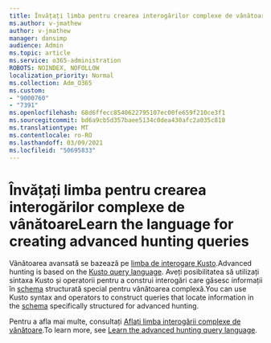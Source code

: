 ```yaml
---
title: Învățați limba pentru crearea interogărilor complexe de vânătoare
ms.author: v-jmathew
author: v-jmathew
manager: dansimp
audience: Admin
ms.topic: article
ms.service: o365-administration
ROBOTS: NOINDEX, NOFOLLOW
localization_priority: Normal
ms.collection: Adm_O365
ms.custom:
- "9000760"
- "7391"
ms.openlocfilehash: 68d6ffecc8540622795107ec00fe659f210ce3f1
ms.sourcegitcommit: bd6a9cb5d357baee5134c0dea430afc2a035c810
ms.translationtype: MT
ms.contentlocale: ro-RO
ms.lasthandoff: 03/09/2021
ms.locfileid: "50695833"
---
```

# <a name="learn-the-language-for-creating-advanced-hunting-queries"></a><span data-ttu-id="39e47-102">Învățați limba pentru crearea interogărilor complexe de vânătoare</span><span class="sxs-lookup"><span data-stu-id="39e47-102">Learn the language for creating advanced hunting queries</span></span>

<span data-ttu-id="39e47-103">Vânătoarea avansată se bazează pe [limba de interogare Kusto](https://go.microsoft.com/fwlink/?linkid=2144620).</span><span class="sxs-lookup"><span data-stu-id="39e47-103">Advanced hunting is based on the [Kusto query language](https://go.microsoft.com/fwlink/?linkid=2144620).</span></span> <span data-ttu-id="39e47-104">Aveți posibilitatea să utilizați sintaxa Kusto și operatorii pentru a construi interogări care găsesc informații în [schema](https://go.microsoft.com/fwlink/?linkid=2144621) structurată special pentru vânătoarea complexă.</span><span class="sxs-lookup"><span data-stu-id="39e47-104">You can use Kusto syntax and operators to construct queries that locate information in the [schema](https://go.microsoft.com/fwlink/?linkid=2144621) specifically structured for advanced hunting.</span></span>

<span data-ttu-id="39e47-105">Pentru a afla mai multe, consultați [Aflați limba interogării complexe de vânătoare](https://go.microsoft.com/fwlink/?linkid=2144518).</span><span class="sxs-lookup"><span data-stu-id="39e47-105">To learn more, see [Learn the advanced hunting query language](https://go.microsoft.com/fwlink/?linkid=2144518).</span></span>
